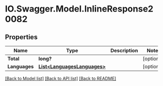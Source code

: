 # IO.Swagger.Model.InlineResponse20082
## Properties

Name | Type | Description | Notes
------------ | ------------- | ------------- | -------------
**Total** | **long?** |  | [optional] 
**Languages** | [**List&lt;LanguagesLanguages&gt;**](LanguagesLanguages.md) |  | [optional] 

[[Back to Model list]](../README.md#documentation-for-models) [[Back to API list]](../README.md#documentation-for-api-endpoints) [[Back to README]](../README.md)

